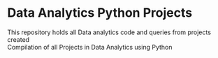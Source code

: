 # Data Analytics Python Projects

This repository holds all Data analytics code and queries from projects created  
Compilation of all Projects in Data Analytics using Python
